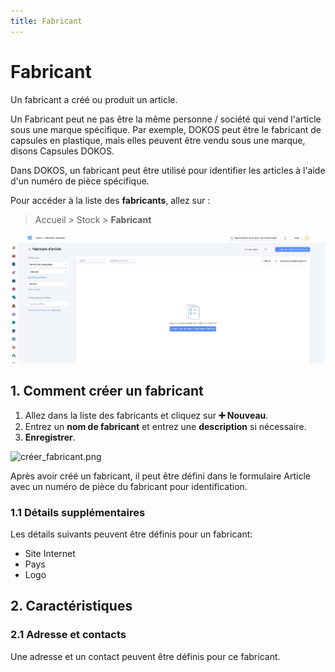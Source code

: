 ```yaml
---
title: Fabricant
---
```


# Fabricant
Un fabricant a créé ou produit un article.

Un Fabricant peut ne pas être la même personne / société qui vend l'article sous une marque spécifique. Par exemple, DOKOS peut être le fabricant de capsules en plastique, mais elles peuvent être vendu sous une marque, disons Capsules DOKOS.

Dans DOKOS, un fabricant peut être utilisé pour identifier les articles à l'aide d'un numéro de pièce spécifique.

Pour accéder à la liste des **fabricants**, allez sur :

> Accueil > Stock > **Fabricant**

![liste_fabricant.png](/content/stocks/manufacturer/liste_fabricant.png)

## 1. Comment créer un fabricant

1. Allez dans la liste des fabricants et cliquez sur **:heavy_plus_sign: Nouveau**.
2. Entrez un **nom de fabricant** et entrez une **description** si nécessaire.
3. **Enregistrer**.

![créer_fabricant.png](/content/stocks/manufacturer/créer_fabricant.png)

Après avoir créé un fabricant, il peut être défini dans le formulaire Article avec un numéro de pièce du fabricant pour identification.

### 1.1 Détails supplémentaires

Les détails suivants peuvent être définis pour un fabricant:

- Site Internet
- Pays
- Logo

## 2. Caractéristiques 

### 2.1 Adresse et contacts 
Une adresse et un contact peuvent être définis pour ce fabricant.



